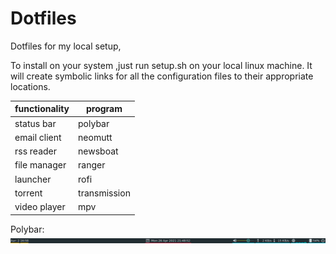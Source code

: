 # Dotfiles

Dotfiles for my local setup,

To install on your system ,just run setup.sh on your local linux machine. It will create symbolic links for all the configuration files to their appropriate locations. 


| functionality | program      |
|---------------|--------------|
| status bar    | polybar      |
| email client  | neomutt      |
| rss reader    | newsboat     |
| file manager  | ranger       |
| launcher      | rofi         |
| torrent       | transmission |
| video player  | mpv          |

Polybar:
![alt text](https://github.com/Zulqarnain-cc34/dotfiles/blob/main/polybar/polybar.png?raw=true) 
